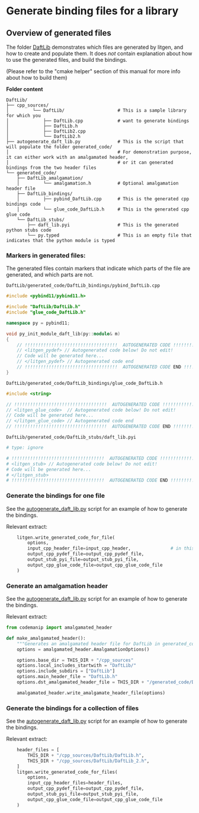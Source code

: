 # Generate binding files for a library


## Overview of generated files

The folder [DaftLib](https://github.com/pthom/srcmlcpp/blob/main/packages/litgen/litgen-book/example_bindings/DaftLib)
demonstrates which files are generated by litgen, and how to create and populate them.
It does *not* contain explanation about how to use the generated files, and build the bindings.

(Please refer to the "cmake helper" section of this manual for more info about how to build them)


**Folder content**
```
DaftLib/
├── cpp_sources/
│         └── DaftLib/                    # This is a sample library for which you
│             ├── DaftLib.cpp             # want to generate bindings
│             ├── DaftLib.h
│             ├── DaftLib2.cpp
│             └── DaftLib2.h
├── autogenerate_daft_lib.py              # This is the script that will populate the folder generated_code/
│                                         # For demonstration purpose, it can either work with an amalgamated header,
│                                         # or it can generated bindings from the two header files
└── generated_code/
    ├── DaftLib_amalgamation/
    │         └── amalgamation.h          # Optional amalgamation header file
    ├── DaftLib_bindings/
    │         ├── pybind_DaftLib.cpp      # This is the generated cpp bindings code
    │         └── glue_code_DaftLib.h     # This is the generated cpp glue code
    └── DaftLib_stubs/
        ├── daft_lib.pyi                  # This is the generated python stubs code
        └── py.typed                      # This is an empty file that indicates that the python module is typed
```

### Markers in generated files:

The generated files contain markers that indicate which parts of the file are generated, and which parts are not.

`DaftLib/generated_code/DaftLib_bindings/pybind_DaftLib.cpp`
```cpp
#include <pybind11/pybind11.h>

#include "DaftLib/DaftLib.h"
#include "glue_code_DaftLib.h"

namespace py = pybind11;

void py_init_module_daft_lib(py::module& m)
{
    // !!!!!!!!!!!!!!!!!!!!!!!!!!!!!!!!!!!  AUTOGENERATED CODE !!!!!!!!!!!!!!!!!!!!!!!!!!!!!!!!!!!
    // <litgen_pydef> // Autogenerated code below! Do not edit!
    // Code will be generated here...
    // </litgen_pydef> // Autogenerated code end
    // !!!!!!!!!!!!!!!!!!!!!!!!!!!!!!!!!!!  AUTOGENERATED CODE END !!!!!!!!!!!!!!!!!!!!!!!!!!!!!!!
}
```

`DaftLib/generated_code/DaftLib_bindings/glue_code_DaftLib.h`
```cpp
#include <string>

// !!!!!!!!!!!!!!!!!!!!!!!!!!!!!!!!!!!  AUTOGENERATED CODE !!!!!!!!!!!!!!!!!!!!!!!!!!!!!!!!!!!
// <litgen_glue_code>  // Autogenerated code below! Do not edit!
// Code will be generated here...
// </litgen_glue_code> // Autogenerated code end
// !!!!!!!!!!!!!!!!!!!!!!!!!!!!!!!!!!!  AUTOGENERATED CODE END !!!!!!!!!!!!!!!!!!!!!!!!!!!!!!!

```

`DaftLib/generated_code/DaftLib_stubs/daft_lib.pyi`
```python
# type: ignore

# !!!!!!!!!!!!!!!!!!!!!!!!!!!!!!!!!!!  AUTOGENERATED CODE !!!!!!!!!!!!!!!!!!!!!!!!!!!!!!!!!!!
# <litgen_stub> // Autogenerated code below! Do not edit!
# Code will be generated here...
# </litgen_stub>
# !!!!!!!!!!!!!!!!!!!!!!!!!!!!!!!!!!!  AUTOGENERATED CODE END !!!!!!!!!!!!!!!!!!!!!!!!!!!!!!!

```

### Generate the bindings for one file

See the [autogenerate_daft_lib.py](https://github.com/pthom/srcmlcpp/blob/main/packages/litgen/litgen-book/example_bindings/DaftLib/autogenerate_daft_lib.py) script for an example of how to generate the bindings.

Relevant extract:
```python
    litgen.write_generated_code_for_file(
        options,
        input_cpp_header_file=input_cpp_header,               # in this case we will use the amalgamation header
        output_cpp_pydef_file=output_cpp_pydef_file,
        output_stub_pyi_file=output_stub_pyi_file,
        output_cpp_glue_code_file=output_cpp_glue_code_file
    )

````

### Generate an amalgamation header

See the [autogenerate_daft_lib.py](https://github.com/pthom/srcmlcpp/blob/main/packages/litgen/litgen-book/example_bindings/DaftLib/autogenerate_daft_lib.py) script for an example of how to generate the bindings.

Relevant extract:

```python
from codemanip import amalgamated_header

def make_amalgamated_header():
    """Generates an amalgamated header file for DaftLib in generated_code/DaftLib_amalgamation/amalgamation.h"""
    options = amalgamated_header.AmalgamationOptions()

    options.base_dir = THIS_DIR + "/cpp_sources"
    options.local_includes_startwith = "DaftLib/"
    options.include_subdirs = ["DaftLib"]
    options.main_header_file = "DaftLib.h"
    options.dst_amalgamated_header_file = THIS_DIR + "/generated_code/DaftLib_amalgamation/amalgamation.h"

    amalgamated_header.write_amalgamate_header_file(options)
```

### Generate the bindings for a collection of files
See the [autogenerate_daft_lib.py](https://github.com/pthom/srcmlcpp/blob/main/packages/litgen/litgen-book/example_bindings/DaftLib/autogenerate_daft_lib.py) script for an example of how to generate the bindings.

Relevant extract:

```python
    header_files = [
        THIS_DIR + "/cpp_sources/DaftLib/DaftLib.h",
        THIS_DIR + "/cpp_sources/DaftLib/DaftLib_2.h",
    ]
    litgen.write_generated_code_for_files(
        options,
        input_cpp_header_files=header_files,
        output_cpp_pydef_file=output_cpp_pydef_file,
        output_stub_pyi_file=output_stub_pyi_file,
        output_cpp_glue_code_file=output_cpp_glue_code_file
    )
```
